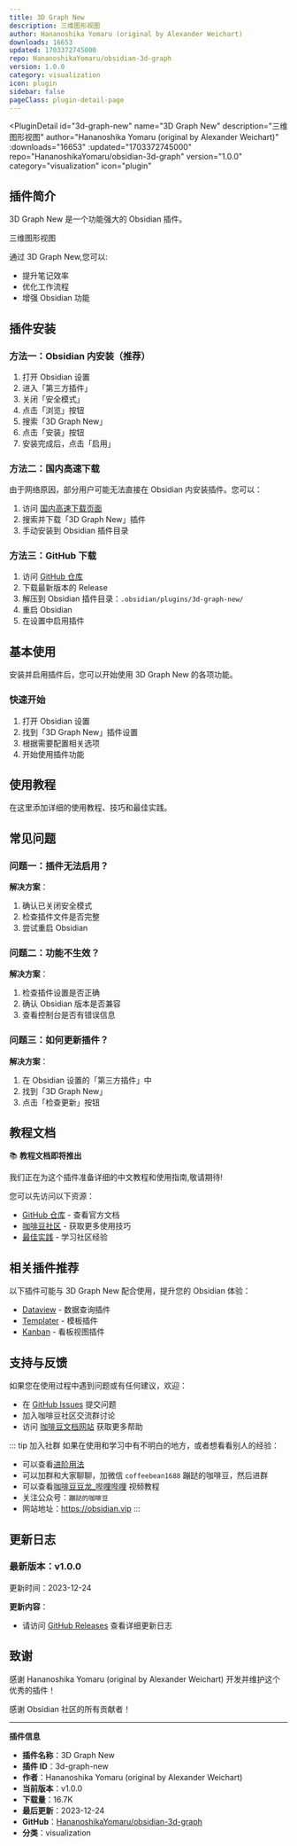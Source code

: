 ```yaml
---
title: 3D Graph New
description: 三维图形视图
author: Hananoshika Yomaru (original by Alexander Weichart)
downloads: 16653
updated: 1703372745000
repo: HananoshikaYomaru/obsidian-3d-graph
version: 1.0.0
category: visualization
icon: plugin
sidebar: false
pageClass: plugin-detail-page
---
```


<PluginDetail
  id="3d-graph-new"
  name="3D Graph New"
  description="三维图形视图"
  author="Hananoshika Yomaru (original by Alexander Weichart)"
  :downloads="16653"
  :updated="1703372745000"
  repo="HananoshikaYomaru/obsidian-3d-graph"
  version="1.0.0"
  category="visualization"
  icon="plugin"
>

<!-- AUTO_GENERATED_START -->
## 插件简介

3D Graph New 是一个功能强大的 Obsidian 插件。

三维图形视图

通过 3D Graph New,您可以:

- 提升笔记效率
- 优化工作流程
- 增强 Obsidian 功能

<!-- AUTO_GENERATED_END -->

<!-- AUTO_GENERATED_START -->
## 插件安装

### 方法一：Obsidian 内安装（推荐）

1. 打开 Obsidian 设置
2. 进入「第三方插件」
3. 关闭「安全模式」
4. 点击「浏览」按钮
5. 搜索「3D Graph New」
6. 点击「安装」按钮
7. 安装完成后，点击「启用」

### 方法二：国内高速下载

由于网络原因，部分用户可能无法直接在 Obsidian 内安装插件。您可以：

1. 访问 [国内高速下载页面](/zh/documentation/obsidian-plugins-download.html)
2. 搜索并下载「3D Graph New」插件
3. 手动安装到 Obsidian 插件目录

### 方法三：GitHub 下载

1. 访问 [GitHub 仓库](https://github.com/HananoshikaYomaru/obsidian-3d-graph)
2. 下载最新版本的 Release
3. 解压到 Obsidian 插件目录：`.obsidian/plugins/3d-graph-new/`
4. 重启 Obsidian
5. 在设置中启用插件

## 基本使用

安装并启用插件后，您可以开始使用 3D Graph New 的各项功能。

### 快速开始

1. 打开 Obsidian 设置
2. 找到「3D Graph New」插件设置
3. 根据需要配置相关选项
4. 开始使用插件功能

<!-- AUTO_GENERATED_END -->

<!-- CUSTOM_CONTENT_START:tutorial -->
## 使用教程

在这里添加详细的使用教程、技巧和最佳实践。

<!-- CUSTOM_CONTENT_END:tutorial -->

<!-- SHARED_CONTENT_START -->
## 常见问题

### 问题一：插件无法启用？

**解决方案**：
1. 确认已关闭安全模式
2. 检查插件文件是否完整
3. 尝试重启 Obsidian

### 问题二：功能不生效？

**解决方案**：
1. 检查插件设置是否正确
2. 确认 Obsidian 版本是否兼容
3. 查看控制台是否有错误信息

### 问题三：如何更新插件？

**解决方案**：
1. 在 Obsidian 设置的「第三方插件」中
2. 找到「3D Graph New」
3. 点击「检查更新」按钮

## 教程文档

📚 **教程文档即将推出**

我们正在为这个插件准备详细的中文教程和使用指南,敬请期待!

您可以先访问以下资源：
- [GitHub 仓库](https://github.com/HananoshikaYomaru/obsidian-3d-graph) - 查看官方文档
- [咖啡豆社区](/zh/bases/) - 获取更多使用技巧
- [最佳实践](/zh/best-practices/) - 学习社区经验

## 相关插件推荐

以下插件可能与 3D Graph New 配合使用，提升您的 Obsidian 体验：

- [Dataview](/zh/plugins/dataview.html) - 数据查询插件
- [Templater](/zh/plugins/templater-obsidian.html) - 模板插件
- [Kanban](/zh/plugins/obsidian-kanban.html) - 看板视图插件

## 支持与反馈

如果您在使用过程中遇到问题或有任何建议，欢迎：

- 在 [GitHub Issues](https://github.com/HananoshikaYomaru/obsidian-3d-graph/issues) 提交问题
- 加入咖啡豆社区交流群讨论
- 访问 [咖啡豆文档网站](https://obsidian.vip) 获取更多帮助

::: tip 加入社群
如果在使用和学习中有不明白的地方，或者想看看别人的经验：
- 可以查看[进阶用法](/zh/advanced)
- 可以加群和大家聊聊，加微信 `coffeebean1688` 蹦跶的咖啡豆，然后进群
- 可以查看[咖啡豆豆龙_哔哩哔哩](https://space.bilibili.com/618777356) 视频教程
- 关注公众号：`蹦跶的咖啡豆`
- 网站地址：https://obsidian.vip
:::
<!-- SHARED_CONTENT_END -->

<!-- AUTO_GENERATED_START -->
## 更新日志

### 最新版本：v1.0.0

更新时间：2023-12-24

**更新内容**：
- 请访问 [GitHub Releases](https://github.com/HananoshikaYomaru/obsidian-3d-graph/releases) 查看详细更新日志

## 致谢

感谢 Hananoshika Yomaru (original by Alexander Weichart) 开发并维护这个优秀的插件！

感谢 Obsidian 社区的所有贡献者！

---

**插件信息**
- **插件名称**：3D Graph New
- **插件 ID**：3d-graph-new
- **作者**：Hananoshika Yomaru (original by Alexander Weichart)
- **当前版本**：v1.0.0
- **下载量**：16.7K
- **最后更新**：2023-12-24
- **GitHub**：[HananoshikaYomaru/obsidian-3d-graph](https://github.com/HananoshikaYomaru/obsidian-3d-graph)
- **分类**：visualization
<!-- AUTO_GENERATED_END -->

</PluginDetail>


